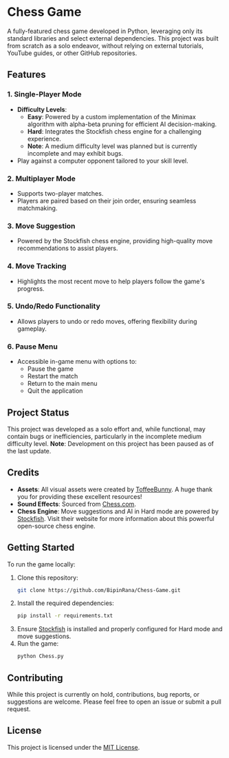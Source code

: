 # Chess Game

A fully-featured chess game developed in Python, leveraging only its standard libraries and select external dependencies. This project was built from scratch as a solo endeavor, without relying on external tutorials, YouTube guides, or other GitHub repositories.

## Features

### 1. Single-Player Mode
- **Difficulty Levels**:
  - **Easy**: Powered by a custom implementation of the Minimax algorithm with alpha-beta pruning for efficient AI decision-making.
  - **Hard**: Integrates the Stockfish chess engine for a challenging experience.
  - **Note**: A medium difficulty level was planned but is currently incomplete and may exhibit bugs.
- Play against a computer opponent tailored to your skill level.

### 2. Multiplayer Mode
- Supports two-player matches.
- Players are paired based on their join order, ensuring seamless matchmaking.

### 3. Move Suggestion
- Powered by the Stockfish chess engine, providing high-quality move recommendations to assist players.

### 4. Move Tracking
- Highlights the most recent move to help players follow the game's progress.

### 5. Undo/Redo Functionality
- Allows players to undo or redo moves, offering flexibility during gameplay.

### 6. Pause Menu
- Accessible in-game menu with options to:
  - Pause the game
  - Restart the match
  - Return to the main menu
  - Quit the application

## Project Status
This project was developed as a solo effort and, while functional, may contain bugs or inefficiencies, particularly in the incomplete medium difficulty level. **Note**: Development on this project has been paused as of the last update.

## Credits
- **Assets**: All visual assets were created by [ToffeeBunny](https://toffeebunny.itch.io/). A huge thank you for providing these excellent resources!
- **Sound Effects**: Sourced from [Chess.com](https://chess.com/).
- **Chess Engine**: Move suggestions and AI in Hard mode are powered by [Stockfish](https://stockfishchess.org/). Visit their website for more information about this powerful open-source chess engine.

## Getting Started
To run the game locally:
1. Clone this repository:
   ```bash
   git clone https://github.com/BipinRana/Chess-Game.git
   ```
2. Install the required dependencies:
   ```bash
   pip install -r requirements.txt
   ```
3. Ensure [Stockfish](https://stockfishchess.org/download/) is installed and properly configured for Hard mode and move suggestions.
4. Run the game:
   ```bash
   python Chess.py
   ```

## Contributing
While this project is currently on hold, contributions, bug reports, or suggestions are welcome. Please feel free to open an issue or submit a pull request.

## License
This project is licensed under the [MIT License](LICENSE).
